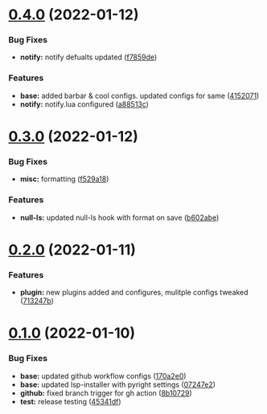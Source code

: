 # [0.4.0](https://github.com/umgbhalla/nvim-titan/compare/v0.3.0...v0.4.0) (2022-01-12)


### Bug Fixes

* **notify:** notify defualts updated ([f7859de](https://github.com/umgbhalla/nvim-titan/commit/f7859de68dc2e7eac4191db6d3e5d012cbbcb51f))


### Features

* **base:** added barbar & cool configs. updated configs for same ([4152071](https://github.com/umgbhalla/nvim-titan/commit/4152071ad55774e8ba4497c5c508a429b2e8072d))
* **notify:** notify.lua configured ([a88513c](https://github.com/umgbhalla/nvim-titan/commit/a88513cd3b9ca2acb9446bc658329707136e7176))



# [0.3.0](https://github.com/umgbhalla/nvim-titan/compare/v0.2.0...v0.3.0) (2022-01-12)


### Bug Fixes

* **misc:** formatting ([f529a18](https://github.com/umgbhalla/nvim-titan/commit/f529a18a6c942cfcadd409be58a17edfb59c2694))


### Features

* **null-ls:** updated null-ls hook with format on save ([b602abe](https://github.com/umgbhalla/nvim-titan/commit/b602abe6aec7339d83c2db972e1e1549cdd260bc))



# [0.2.0](https://github.com/umgbhalla/nvim-titan/compare/v0.1.0...v0.2.0) (2022-01-11)


### Features

* **plugin:** new plugins added and configures, mulitple configs tweaked ([713247b](https://github.com/umgbhalla/nvim-titan/commit/713247b82e0d27553953ea93a792bac62fcc20c8))



# [0.1.0](https://github.com/umgbhalla/nvim-titan/compare/07247e2e11bfdc92eb766034bef7ecab56d47abd...v0.1.0) (2022-01-10)


### Bug Fixes

* **base:** updated github workflow configs ([170a2e0](https://github.com/umgbhalla/nvim-titan/commit/170a2e01a1c87e2ba8460760acf4c6be5ca240fa))
* **base:** updated lsp-installer with pyright settings ([07247e2](https://github.com/umgbhalla/nvim-titan/commit/07247e2e11bfdc92eb766034bef7ecab56d47abd))
* **github:** fixed branch trigger for gh action ([8b10729](https://github.com/umgbhalla/nvim-titan/commit/8b10729ac8748f8e5c956210ce6dc21b4fb503a2))
* **test:** release testing ([45341df](https://github.com/umgbhalla/nvim-titan/commit/45341df3b4f1fc064e5313b738b76c03dfc01b08))



